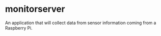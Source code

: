 # monitorserver
An application that will collect data from sensor information coming from a Raspberry Pi.
